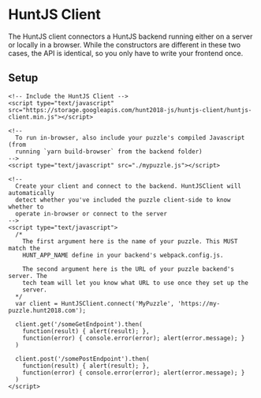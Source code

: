 # HuntJS Client

The HuntJS client connectors a HuntJS backend running either on a server
or locally in a browser. While the constructors are different in these
two cases, the API is identical, so you only have to write your frontend
once.

## Setup

```
<!-- Include the HuntJS Client -->
<script type="text/javascript" src="https://storage.googleapis.com/hunt2018-js/huntjs-client/huntjs-client.min.js"></script>

<!--
  To run in-browser, also include your puzzle's compiled Javascript (from
  running `yarn build-browser` from the backend folder)
-->
<script type="text/javascript" src="./mypuzzle.js"></script>

<!--
  Create your client and connect to the backend. HuntJSClient will automatically
  detect whether you've included the puzzle client-side to know whether to
  operate in-browser or connect to the server
-->
<script type="text/javascript">
  /*
    The first argument here is the name of your puzzle. This MUST match the
    HUNT_APP_NAME define in your backend's webpack.config.js.

    The second argument here is the URL of your puzzle backend's server. The
    tech team will let you know what URL to use once they set up the
    server.
  */
  var client = HuntJSClient.connect('MyPuzzle', 'https://my-puzzle.hunt2018.com');

  client.get('/someGetEndpoint').then(
    function(result) { alert(result); },
    function(error) { console.error(error); alert(error.message); }
  )

  client.post('/somePostEndpoint').then(
    function(result) { alert(result); },
    function(error) { console.error(error); alert(error.message); }
  )
</script>
```
